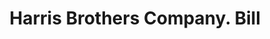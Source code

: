---
doi: 10.7916/D8TF18B4
date_other: '1920'
date_other_textual: '1920'
form: printed ephemera
genre:
- Invoices
name:
- Harris Brothers Company
object_in_context_url: https://biggert.cul.columbia.edu/items/view/ave_biggert_00199
subject_hierarchical_geographic:
- Chicago, Illinois, United States
subject_name:
- Harris Brothers Company
title: Harris Brothers Company. Bill
sort_title: Harris Brothers Company. Bill
call_number: ave_biggert_00199
coordinates:
- 41.83694444444445,-87.68472222222222
pid: ave_biggert_00199
identifiers: ave_biggert_00199
thumbnail: https://derivativo-1.library.columbia.edu/iiif/2/ldpd:345216/full/!256,256/0/native.jpg
permalink: "/items/ave_biggert_00199/"
layout: iiif-image-page
---